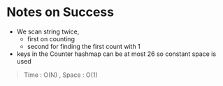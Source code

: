 # Notes on Success
+ We scan string twice, 
  - first on counting
  - second for finding the first count with 1
+ keys in the Counter hashmap can be at most 26 so constant space is used

> Time : O(N) , Space : O(1)
